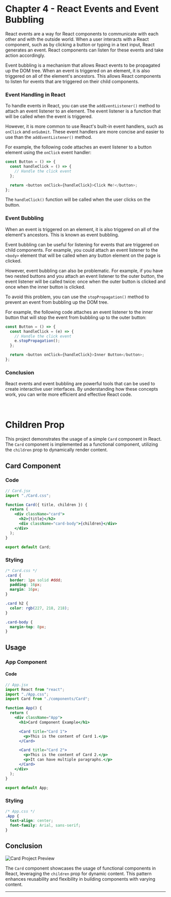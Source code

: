 # Chapter 4 - React Events and Event Bubbling

React events are a way for React components to communicate with each other and with the outside world. When a user interacts with a React component, such as by clicking a button or typing in a text input, React generates an event. React components can listen for these events and take action accordingly.

Event bubbling is a mechanism that allows React events to be propagated up the DOM tree. When an event is triggered on an element, it is also triggered on all of the element's ancestors. This allows React components to listen for events that are triggered on their child components.

### Event Handling in React

To handle events in React, you can use the `addEventListener()` method to attach an event listener to an element. The event listener is a function that will be called when the event is triggered.

However, it is more common to use React's built-in event handlers, such as `onClick` and `onSubmit`. These event handlers are more concise and easier to use than the `addEventListener()` method.

For example, the following code attaches an event listener to a button element using the `onClick` event handler:

```javascript
const Button = () => {
  const handleClick = () => {
    // Handle the click event
  };

  return <button onClick={handleClick}>Click Me!</button>;
};
```

The `handleClick()` function will be called when the user clicks on the button.

### Event Bubbling

When an event is triggered on an element, it is also triggered on all of the element's ancestors. This is known as event bubbling.

Event bubbling can be useful for listening for events that are triggered on child components. For example, you could attach an event listener to the `<body>` element that will be called when any button element on the page is clicked.

However, event bubbling can also be problematic. For example, if you have two nested buttons and you attach an event listener to the outer button, the event listener will be called twice: once when the outer button is clicked and once when the inner button is clicked.

To avoid this problem, you can use the `stopPropagation()` method to prevent an event from bubbling up the DOM tree.

For example, the following code attaches an event listener to the inner button that will stop the event from bubbling up to the outer button:

```javascript
const Button = () => {
  const handleClick = (e) => {
    // Handle the click event
    e.stopPropagation();
  };

  return <button onClick={handleClick}>Inner Button</button>;
};
```

### Conclusion

React events and event bubbling are powerful tools that can be used to create interactive user interfaces. By understanding how these concepts work, you can write more efficient and effective React code.

<br>

# Children Prop

This project demonstrates the usage of a simple `Card` component in React. The `Card` component is implemented as a functional component, utilizing the `children` prop to dynamically render content.

## Card Component

### Code

```jsx
// Card.jsx
import "./Card.css";

function Card({ title, children }) {
  return (
    <div className="card">
      <h2>{title}</h2>
      <div className="card-body">{children}</div>
    </div>
  );
}

export default Card;
```

### Styling

```css
/* Card.css */
.card {
  border: 1px solid #ddd;
  padding: 16px;
  margin: 16px;
}

.card h2 {
  color: rgb(227, 218, 218);
}

.card-body {
  margin-top: 8px;
}
```

## Usage

### App Component

#### Code

```jsx
// App.jsx
import React from "react";
import "./App.css";
import Card from "./components/Card";

function App() {
  return (
    <div className="App">
      <h1>Card Component Example</h1>

      <Card title="Card 1">
        <p>This is the content of Card 1.</p>
      </Card>

      <Card title="Card 2">
        <p>This is the content of Card 2.</p>
        <p>It can have multiple paragraphs.</p>
      </Card>
    </div>
  );
}

export default App;
```

### Styling

```css
/* App.css */
.App {
  text-align: center;
  font-family: Arial, sans-serif;
}
```

## Conclusion
![Card Project Preview](https://github.com/AmanKumarSinhaGitHub/React-Js-Full-Course/assets/65329366/93a5fd1a-29de-4c74-965a-831ba1de50da)

The `Card` component showcases the usage of functional components in React, leveraging the `children` prop for dynamic content. This pattern enhances reusability and flexibility in building components with varying content.

---
